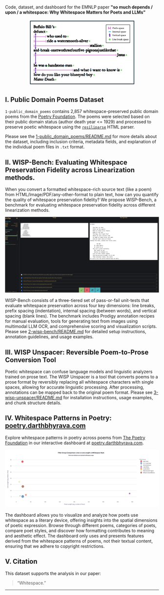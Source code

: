 Code, dataset, and dashboard for the EMNLP paper **"so much depends / upon / a whitespace: Why Whitespace Matters for Poets and LLMs"**  

<p align="center">
    <img src="./assets/cummings-figure.png" alt="Buffalo Bill's, E. E. Cummings" width="350"/>
</p>


## I. Public Domain Poems Dataset

`1-public_domain_poems` contains 2,857 whitespace-preserved public domain poems from the [Poetry Foundation](https://www.poetryfoundation.org/). The poems were selected based on their public domain status (author death year <= 1929) and processed to preserve poetic whitespace using the [`resiliparse`](https://resiliparse.chatnoir.eu/en/stable/) HTML parser.

Please see the [1-public_domain_poems/README.md](./1-public_domain_poems/README.md) for more details about the dataset, including inclusion criteria, metadata fields, and explanation of the individual poem files in `.txt` format.


## II. WISP-Bench: Evaluating Whitespace Preservation Fidelity across Linearization methods.

When you convert a formatted whitespace-rich source text (like a poem) from HTML/Image/PDF/any-other-format to plain text, how can you quantify the quality of whitespace preservation fidelity? We propose WISP-Bench, a benchmark for evaluating whitespace preservation fidelity across different linearization methods.

<p align="center">
    <img src="./assets/2wispbench.png" alt="Prodigy Annotation Task 2" width="750"/>
</p>

WISP-Bench consists of a three-tiered set of pass-or-fail unit-tests that evaluate whitespace preservation across four key dimensions: line breaks, prefix spacing (indentation), internal spacing (between words), and vertical spacing (blank lines). The benchmark includes Prodigy annotation recipes for manual evaluation, tools for generating text from images using multimodal LLM OCR, and comprehensive scoring and visualization scripts. Please see [2-wisp-bench/README.md](./2-wisp-bench/README.md) for detailed setup instructions, annotation guidelines, and usage examples.

## III. WISP Unspacer: Reversible Poem-to-Prose Conversion Tool

Poetic whitespace can confuse language models and linguistic analyzers trained on prose text. The WISP Unspacer is a tool that converts poems to a prose format by reversibly replacing all whitespace characters with single spaces, allowing for accurate linguistic processing. After processing, annotations can be mapped back to the original poem format. Please see [3-wisp-unspacer/README.md](./3-wisp-unspacer/README.md) for installation instructions, usage examples, and chunk structure details.

## IV. Whitespace Patterns in Poetry: [poetry.darthbhyrava.com](https://poetry.darthbhyrava.com)

Explore whitespace patterns in poetry across poems from [The Poetry Foundation](https://www.poetryfoundation.org) in our interactive dashboard at [poetry.darthbhyrava.com](https://poetry.darthbhyrava.com).

<p align="center">
    <img src="./assets/dashboard_snippet.png" alt="Dashboard Screenshot" width="950" />
</p>

The dashboard allows you to visualize and analyze how poets use whitespace as a literary device, offering insights into the spatial dimensions of poetic expression. Browse through different poems, categories of poets, compare poet styles, and discover how formatting contributes to meaning and aesthetic effect. The dashboard only uses and presents features derived from the whitespace patterns of poems, not their textual content, ensuring that we adhere to copyright restrictions.

## V. Citation

This dataset supports the analysis in our paper:  
> “Whitespace.”

---

